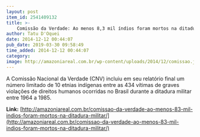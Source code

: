 ```yaml
---
layout: post
item_id: 2541409132
title: >-
    Comissão da Verdade: Ao menos 8,3 mil índios foram mortos na ditadura militar
author: Tatu D'Oquei
date: 2014-12-12 00:44:07
pub_date: 2019-03-30 09:58:49
time_added: 2014-12-12 00:44:07
category: 
image: http://amazoniareal.com.br/wp-content/uploads/2014/12/comissao.jpg
---
```


A Comissão Nacional da Verdade (CNV) incluiu em seu relatório final um número limitado de 10 etnias indígenas entre as 434 vítimas de graves violações de direitos humanos ocorridas no Brasil durante a ditadura militar entre 1964 a 1985.

**Link:** [http://amazoniareal.com.br/comissao-da-verdade-ao-menos-83-mil-indios-foram-mortos-na-ditadura-militar/](http://amazoniareal.com.br/comissao-da-verdade-ao-menos-83-mil-indios-foram-mortos-na-ditadura-militar/)

